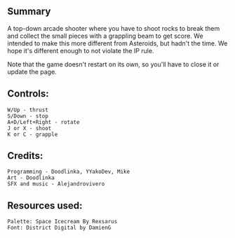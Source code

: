 ## Summary
A top-down arcade shooter where you have to shoot rocks to break them and collect the small pieces with a grappling beam to get score. We intended to make this more different from Asteroids, but hadn't the time. We hope it's different enough to not violate the IP rule.

Note that the game doesn't restart on its own, so you'll have to close it or update the page.
## Controls:

    W/Up - thrust
    S/Down - stop
    A+D/Left+Right - rotate
    J or X - shoot
    K or C - grapple

## Credits:

    Programming - Doodlinka, YYakoDev, Mike
    Art - Doodlinka
    SFX and music - Alejandrovivero

## Resources used:

    Palette: Space Icecream By Rexsarus
    Font: District Digital by DamienG
